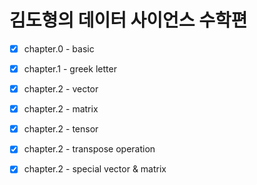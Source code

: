 # 김도형의 데이터 사이언스 수학편

- [x] chapter.0 - basic

- [x] chapter.1 - greek letter

- [x] chapter.2 - vector
- [x] chapter.2 - matrix
- [x] chapter.2 - tensor
- [x] chapter.2 - transpose operation
- [x] chapter.2 - special vector & matrix
